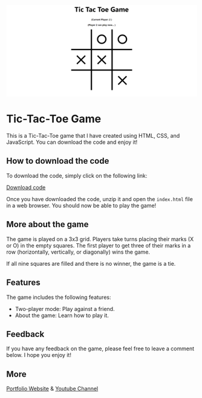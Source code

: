 ![Alt text](https://github.com/Tajammal-Maqbool/tic-tac-toe-game/blob/main/screenshot.png "Tic Tac Toe Game")
# Tic-Tac-Toe Game

This is a Tic-Tac-Toe game that I have created using HTML, CSS, and JavaScript. You can download the code and enjoy it!

## How to download the code

To download the code, simply click on the following link:

[Download code](https://github.com/Tajammal-Maqbool/tic-tac-toe-game/archive/refs/heads/main.zip)

Once you have downloaded the code, unzip it and open the `index.html` file in a web browser. You should now be able to play the game!

## More about the game

The game is played on a 3x3 grid. Players take turns placing their marks (X or O) in the empty squares. The first player to get three of their marks in a row (horizontally, vertically, or diagonally) wins the game.

If all nine squares are filled and there is no winner, the game is a tie.

## Features

The game includes the following features:
* Two-player mode: Play against a friend.
* About the game: Learn how to play it.

## Feedback

If you have any feedback on the game, please feel free to leave a comment below. I hope you enjoy it!

## More
[Portfolio Website](https://tajammalmaqbool.com/) & 
[Youtube Channel](https://www.youtube.com/channel/UCZR97jd_dzea23FqiwjP9pg)
